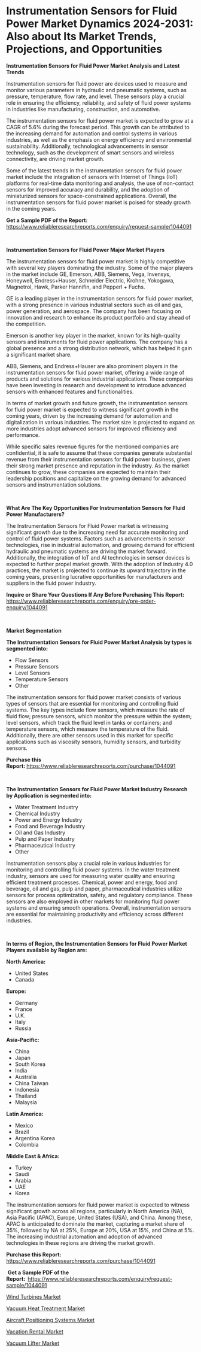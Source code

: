 <p><h1>Instrumentation Sensors for Fluid Power Market Dynamics 2024-2031: Also about Its Market Trends, Projections, and Opportunities</h1></p><p><strong>Instrumentation Sensors for Fluid Power Market Analysis and Latest Trends</strong></p>
<p><p>Instrumentation sensors for fluid power are devices used to measure and monitor various parameters in hydraulic and pneumatic systems, such as pressure, temperature, flow rate, and level. These sensors play a crucial role in ensuring the efficiency, reliability, and safety of fluid power systems in industries like manufacturing, construction, and automotive.</p><p>The instrumentation sensors for fluid power market is expected to grow at a CAGR of 5.6% during the forecast period. This growth can be attributed to the increasing demand for automation and control systems in various industries, as well as the emphasis on energy efficiency and environmental sustainability. Additionally, technological advancements in sensor technology, such as the development of smart sensors and wireless connectivity, are driving market growth.</p><p>Some of the latest trends in the instrumentation sensors for fluid power market include the integration of sensors with Internet of Things (IoT) platforms for real-time data monitoring and analysis, the use of non-contact sensors for improved accuracy and durability, and the adoption of miniaturized sensors for space-constrained applications. Overall, the instrumentation sensors for fluid power market is poised for steady growth in the coming years.</p></p>
<p><strong>Get a Sample PDF of the Report:&nbsp;</strong> <a href="https://www.reliableresearchreports.com/enquiry/request-sample/1044091">https://www.reliableresearchreports.com/enquiry/request-sample/1044091</a></p>
<p>&nbsp;</p>
<p><strong>Instrumentation Sensors for Fluid Power Major Market Players</strong></p>
<p><p>The instrumentation sensors for fluid power market is highly competitive with several key players dominating the industry. Some of the major players in the market include GE, Emerson, ABB, Siemens, Vega, Invensys, Honeywell, Endress+Hauser, Schneider Electric, Krohne, Yokogawa, Magnetrol, Hawk, Parker Hannifin, and Pepperl + Fuchs.</p><p>GE is a leading player in the instrumentation sensors for fluid power market, with a strong presence in various industrial sectors such as oil and gas, power generation, and aerospace. The company has been focusing on innovation and research to enhance its product portfolio and stay ahead of the competition.</p><p>Emerson is another key player in the market, known for its high-quality sensors and instruments for fluid power applications. The company has a global presence and a strong distribution network, which has helped it gain a significant market share.</p><p>ABB, Siemens, and Endress+Hauser are also prominent players in the instrumentation sensors for fluid power market, offering a wide range of products and solutions for various industrial applications. These companies have been investing in research and development to introduce advanced sensors with enhanced features and functionalities.</p><p>In terms of market growth and future growth, the instrumentation sensors for fluid power market is expected to witness significant growth in the coming years, driven by the increasing demand for automation and digitalization in various industries. The market size is projected to expand as more industries adopt advanced sensors for improved efficiency and performance.</p><p>While specific sales revenue figures for the mentioned companies are confidential, it is safe to assume that these companies generate substantial revenue from their instrumentation sensors for fluid power business, given their strong market presence and reputation in the industry. As the market continues to grow, these companies are expected to maintain their leadership positions and capitalize on the growing demand for advanced sensors and instrumentation solutions.</p></p>
<p>&nbsp;</p>
<p><strong>What Are The Key Opportunities For Instrumentation Sensors for Fluid Power Manufacturers?</strong></p>
<p><p>The Instrumentation Sensors for Fluid Power market is witnessing significant growth due to the increasing need for accurate monitoring and control of fluid power systems. Factors such as advancements in sensor technologies, rise in industrial automation, and growing demand for efficient hydraulic and pneumatic systems are driving the market forward. Additionally, the integration of IoT and AI technologies in sensor devices is expected to further propel market growth. With the adoption of Industry 4.0 practices, the market is projected to continue its upward trajectory in the coming years, presenting lucrative opportunities for manufacturers and suppliers in the fluid power industry.</p></p>
<p><strong>Inquire or Share Your Questions If Any Before Purchasing This Report:</strong> <a href="https://www.reliableresearchreports.com/enquiry/pre-order-enquiry/1044091">https://www.reliableresearchreports.com/enquiry/pre-order-enquiry/1044091</a></p>
<p>&nbsp;</p>
<p><strong>Market Segmentation</strong></p>
<p><strong>The Instrumentation Sensors for Fluid Power Market Analysis by types is segmented into:</strong></p>
<p><ul><li>Flow Sensors</li><li>Pressure Sensors</li><li>Level Sensors</li><li>Temperature Sensors</li><li>Other</li></ul></p>
<p><p>The instrumentation sensors for fluid power market consists of various types of sensors that are essential for monitoring and controlling fluid systems. The key types include flow sensors, which measure the rate of fluid flow; pressure sensors, which monitor the pressure within the system; level sensors, which track the fluid level in tanks or containers; and temperature sensors, which measure the temperature of the fluid. Additionally, there are other sensors used in this market for specific applications such as viscosity sensors, humidity sensors, and turbidity sensors.</p></p>
<p><strong>Purchase this Report:&nbsp;</strong><a href="https://www.reliableresearchreports.com/purchase/1044091">https://www.reliableresearchreports.com/purchase/1044091</a></p>
<p>&nbsp;</p>
<p><strong>The Instrumentation Sensors for Fluid Power Market Industry Research by Application is segmented into:</strong></p>
<p><ul><li>Water Treatment Industry</li><li>Chemical Industry</li><li>Power and Energy Industry</li><li>Food and Beverage Industry</li><li>Oil and Gas Industry</li><li>Pulp and Paper Industry</li><li>Pharmaceutical Industry</li><li>Other</li></ul></p>
<p><p>Instrumentation sensors play a crucial role in various industries for monitoring and controlling fluid power systems. In the water treatment industry, sensors are used for measuring water quality and ensuring efficient treatment processes. Chemical, power and energy, food and beverage, oil and gas, pulp and paper, pharmaceutical industries utilize sensors for process optimization, safety, and regulatory compliance. These sensors are also employed in other markets for monitoring fluid power systems and ensuring smooth operations. Overall, instrumentation sensors are essential for maintaining productivity and efficiency across different industries.</p></p>
<p>&nbsp;</p>
<p><strong>In terms of Region, the Instrumentation Sensors for Fluid Power Market Players available by Region are:</strong></p>
<p>
    <p> <strong> North America: </strong>
        <ul>
            <li>United States</li>
            <li>Canada</li>
        </ul>
        </p> 
    <p> <strong> Europe: </strong>
        <ul>
            <li>Germany</li>
            <li>France</li>
            <li>U.K.</li>
            <li>Italy</li>
            <li>Russia</li>
        </ul>
        </p> 
    <p> <strong> Asia-Pacific: </strong>
        <ul>
            <li>China</li>
            <li>Japan</li>
            <li>South Korea</li>
            <li>India</li>
            <li>Australia</li>
            <li>China Taiwan</li>
            <li>Indonesia</li>
            <li>Thailand</li>
            <li>Malaysia</li>
        </ul>
        </p> 
    <p> <strong> Latin America: </strong>
        <ul>
            <li>Mexico</li>
            <li>Brazil</li>
            <li>Argentina Korea</li>
            <li>Colombia</li>
        </ul>
        </p> 
    <p> <strong> Middle East & Africa: </strong>
        <ul>
            <li>Turkey</li>
            <li>Saudi</li>
            <li>Arabia</li>
            <li>UAE</li>
            <li>Korea</li>
        </ul>
    </p>
    </p>
<p><p>The instrumentation sensors for fluid power market is expected to witness significant growth across all regions, particularly in North America (NA), Asia Pacific (APAC), Europe, United States (USA), and China. Among these, APAC is anticipated to dominate the market, capturing a market share of 35%, followed by NA at 25%, Europe at 20%, USA at 15%, and China at 5%. The increasing industrial automation and adoption of advanced technologies in these regions are driving the market growth.</p></p>
<p><strong>Purchase this Report: </strong><a href="https://www.reliableresearchreports.com/purchase/1044091">https://www.reliableresearchreports.com/purchase/1044091</a></p>
<p>&nbsp;<strong>Get a Sample PDF of the Report:&nbsp;&nbsp;</strong><a href="https://www.reliableresearchreports.com/enquiry/request-sample/1044091">https://www.reliableresearchreports.com/enquiry/request-sample/1044091</a></p>
<p><strong></strong></p>
<p><p><a href="https://github.com/jerrycopelandthomaswsqd8q/Market-Research-Report-List-1/blob/main/wind-turbines-market.md">Wind Turbines Market</a></p><p><a href="https://medium.com/@jasperkuhic2023/vacuum-heat-treatment-market-trends-forecast-and-competitive-analysis-to-2031-6cb35d90045b">Vacuum Heat Treatment Market</a></p><p><a href="https://github.com/brenzgnarento/Market-Research-Report-List-1/blob/main/aircraft-positioning-systems-market.md">Aircraft Positioning Systems Market</a></p><p><a href="https://medium.com/p/f546dc746977/edit">Vacation Rental Market</a></p><p><a href="https://medium.com/@jasperkuhic2023/vacuum-lifter-market-outlook-industry-overview-and-forecast-2024-to-2031-8d46b89e6499">Vacuum Lifter Market</a></p></p>